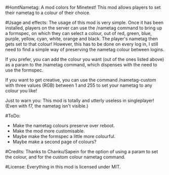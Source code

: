 #HomtNametag: A mod colors for Minetest!
This mod allows players to set their nametag to a colour of their choice.

#Usage and effects:
The usage of this mod is very simple. Once it has been installed, players on the server can use the /nametag command to bring up a formspec, on which they can select a colour, out of red, green, blue, purple, yellow, cyan, white, orange and black. The player's nametag then gets set to that colour! However, this has to be done on every log in, I still need to find a simple way of preserving the nametag colour between logins.

If you prefer, you can add the colour you want (out of the ones listed above) as a param to the /nametag command, which dispenses with the need to use the formspec.

If you want to get creative, you can use the command /nametag-custom with three values (RGB) between 1 and 255 to set your nametag to any colour you like!

Just to warn you: This mod is totally and utterly useless in singleplayer! (Even with f7, the nametag isn't visible.)

#ToDo:
* Make the nametag colours preserve over reboot.
* Make the mod more customisable.
* Maybe make the formspec a little more colourful.
* Maybe make a second page of colours?

#Credits:
Thanks to Chanku/Sapein for the option of using a param to set the colour, and for the custom colour nametag command.

#License:
Everything in this mod is licensed under MIT.
